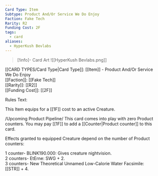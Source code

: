 ```yaml
---
Card Type: Item
Subtype: Product And/Or Service We Do Enjoy
Faction: Fake Tech
Rarity: R2
Funding Cost: 2F
tags:
  - card
aliases:
  - HyperKush Bevlabs
---
```

> [!info]- Card Art
> ![[HyperKush Bevlabs.png]]

[[CARD TYPES/Card Type|Card Type]]: [[Item]] - Product And/Or Service We Do Enjoy  
[[Faction]]: [[Fake Tech]]  
[[Rarity]]: [[R2]]  
[[Funding Cost]]: [[2F]]  

Rules Text:  

This Item equips for a [[1F]] cost to an active Creature.  

/Upcoming Product Pipeline/ This card comes into play with zero Product counters. You may pay [[1F]] to add a [[Counter|Product counter]] to this card.  

Effects granted to equipped Creature depend on the number of Product counters:  

1 counter- BLINK190.000: Gives creature nightvision.  
2 counters- EtErne: SWG + 2.  
3 counters- New Theoretical Unnamed Low-Calorie Water Facsimile: [[STR]] + 4.  